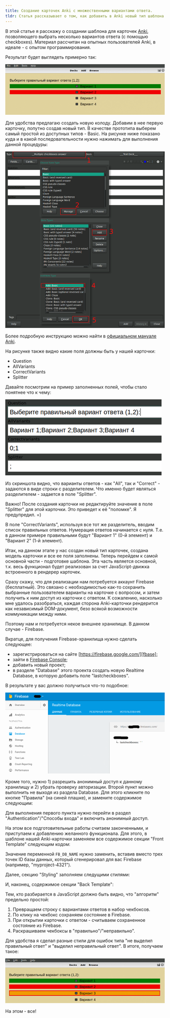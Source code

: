 ```yaml
---
title: Создание карточек Anki с множественными вариантами ответа.
tldr: Статья рассказывает о том, как добавить в Anki новый тип шаблона с множественными вариантами ответов.<br>Для реализации используется встроенный JavaScript рендерер карточек Anki, а также Firebase для синхронизации состояния между карточками вопроса и ответа.
---
```


В этой статье я расскажу о создании шаблона для карточек [Anki][anki-site], позволяющего выбрать несколько вариантов ответа (с помощью checkboxes). 
Материал рассчитан на опытных пользователей Anki, в идеале - с опытом программирования.

Результат будет выглядеть примерно так:

![img-1]


Для удобства предлагаю создать новую колоду. Добавим в нее первую карточку, попутно создав новый тип. В качестве прототипа выберем самый простой из доступных типов - Basic. На рисунке ниже показано куда и в какой последовательности нужно нажимать для выполнения данной процедуры:

![img-2]

Более подробную инструкцию можно найти в [официальном мануале Anki][anki-manual-card-type].

На рисунке также видно какие поля должны быть у нашей карточки:

- Question
- AllVariants
- CorrectVariants
- Splitter

Давайте посмотрим на пример заполненных полей, чтобы стало понятнее что к чему:

![img-3]

Из скриншота видно, что варианты ответов - как "All", так и "Correct" - задаются в виде строки с разделителем.
Что именно будет являться разделителем - задается в поле "Splitter". 

Важно! После создания карточки не редактируйте значение в поле "Splitter" для этой карточки. Это приведет к её "поломке".
Я предупредил. =)

В поле "CorrectVariants", используя все тот же разделитель, вводим список правильных ответов. Нумерация ответов начинается с нуля.
Т.е. в данном примере правильными будут "Вариант 1" (0-й элемент) и "Вариант 2" (1-й элемент).

Итак, на данном этапе у нас создан новый тип карточек, создана модель карточки и все ее поля заполнены. Теперь перейдем к самой основной части - подготовке шаблона.
Эта часть является основной, т.к. весь функционал будет реализован за счет JavaScript-движка встроенного в рендерер карточек.

Сразу скажу, что для реализации нам потребуется аккаунт Firebase (бесплатный). Это связано с необходимостью как-то сохранить выбранные пользователем варианты на карточке с вопросом, и затем получить к ним доступ из карточки с ответом. К сожалению, насколько мне удалось разобраться, каждая сторона Anki-карточки рендерится как независимый DOM-документ, безо всякой возможности коммуникации между ними.

Поэтому нам и потребуется некое внешнее хранилище. В данном случае - Firebase.

Вкратце, для получения Firebase-хранилища нужно сделать следующее:

- зарегистрироваться на сайте [https://firebase.google.com/][fbase];
- зайти в [Firebase Console][fbase-console];
- добавить новый проект;
- в разделе "Database" этого проекта создать новую Realtime Database, в которую добавить поле "lastcheckboxes".

В результате у вас должно получиться что-то подобное:

![img-4]

Кроме того, нужно 1) разрешить анонимный доступ к данному хранилищу и 2) убрать проверку авторизации.
Второй пункт можно выполнить не выходя из раздела Database. Для этого кликните по кнопке "Правила" (на синей плашке), и замените содержимое следующим:

<script src="https://gist.github.com/AZaviruha/ac12f1ae111e3647871ae28b5386d6c5.js"></script>

Для выполнения первого пункта нужно перейти в раздел "Authentication"/"Способы входа" и включить анонимный доступ.

На этом все подготовительные работы считаем законченными, и приступаем к добавлению желанного функционала.
Для этого, в шаблоне нашей Anki-карточки заменяем все содержимое секции "Front Template" следующим кодом:

<script src="https://gist.github.com/AZaviruha/4693a9130f6a6c2265caa1b1b34acf15.js"></script>

Значение переменной `FB_DB_NAME` нужно заменить, вставив вместо трех точек ID базы данных, который сгенерировал для вас Firebase (например, "myproject-4321").

Далее, секцию "Styling" заполняем следущими стилями:

<script src="https://gist.github.com/AZaviruha/7f6bc9510d05da4c1ee543f354dbcbb6.js"></script>

И, наконец, содержимое секции "Back Template":

<script src="https://gist.github.com/AZaviruha/c28207fe489a63bcfa914462b0fc1a7f.js"></script>

Тем, кто разбирается в JavaScript должно быть видно, что "алгоритм" предельно простой:

1. Превращаем строку с вариантами ответов в набор чекбоксов.
2. По клику на чекбокс сохраняем состояние в Firebase.
3. При открытии карточки с ответом - считываем сохраненное состояние из Firebase.
4. Раскрашиваем чекбоксы в "правильно"/"неправильно".

Для удобства я сделал разные стили для ошибок типа "не выделил правильный ответ" и "выделил неправильный ответ".
В итоге, получаем такое:

![img-5]

На этом - все!


[anki-site]: https://apps.ankiweb.net/
[anki-manual-card-type]: https://apps.ankiweb.net/docs/manual.html#card-types
[fbase-console]: https://console.firebase.google.com
[fbase]: https://firebase.google.com/
[img-1]: /images/posts/anki-checkboxes-1.png "результат"
[img-2]: /images/posts/anki-checkboxes-2.png
[img-3]: /images/posts/anki-checkboxes-3.png
[img-4]: /images/posts/anki-checkboxes-4.png
[img-5]: /images/posts/anki-checkboxes-5.png


